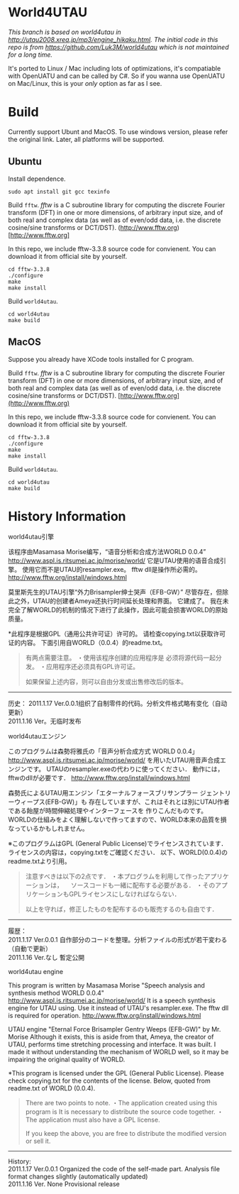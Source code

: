 # World4UTAU

*This branch is based on world4utau in http://utau2008.xrea.jp/mp3/engine_hikaku.html. The initial code in this repo is from https://github.com/Luk3M/world4utau which is not maintained for a long time.*

It's ported to Linux / Mac including lots of optimizations, it's compatiable with OpenUATU and can be called by C#. So if you wanna use OpenUATU on Mac/Linux, this is your *only* option as far as I see.

# Build
Currently support Ubunt and MacOS. To use windows version, please refer the original link.
Later, all platforms will be supported.

## Ubuntu
Install dependence.

`sudo apt install git gcc texinfo`

Build `fftw`. 
*fftw* is a C subroutine library for computing the discrete Fourier transform (DFT) in one or more dimensions, of arbitrary input size, and of both real and complex data (as well as of even/odd data, i.e. the discrete cosine/sine transforms or DCT/DST). (http://www.fftw.org)[http://www.fftw.org] 

In this repo, we include fftw-3.3.8 source code for convienent. You can download it from official site by yourself.
```
cd fftw-3.3.8
./configure
make
make install
```

Build `world4utau`.
```
cd world4utau
make build
```

## MacOS

Suppose you already have XCode tools installed for C program.

Build `fftw`. 
*fftw* is a C subroutine library for computing the discrete Fourier transform (DFT) in one or more dimensions, of arbitrary input size, and of both real and complex data (as well as of even/odd data, i.e. the discrete cosine/sine transforms or DCT/DST). [http://www.fftw.org](http://www.fftw.org)

In this repo, we include fftw-3.3.8 source code for convienent. You can download it from official site by yourself.
```
cd fftw-3.3.8
./configure
make
make install
```

Build `world4utau`.
```
cd world4utau
make build
```

# History Information
world4utau引擎

该程序由Masamasa Morise编写，“语音分析和合成方法WORLD 0.0.4”
http://www.aspl.is.ritsumei.ac.jp/morise/world/
它是UTAU使用的语音合成引擎。
使用它而不是UTAU的resampler.exe。
fftw dll是操作所必需的。
http://www.fftw.org/install/windows.html

莫里斯先生的UTAU引擎“外力Brisampler绅士哭声（EFB-GW）”
尽管存在，但除此之外，UTAU的创建者Ameya还执行时间延长处理和界面。
它建成了。
我在未完全了解WORLD的机制的情况下进行了此操作，因此可能会损害WORLD的原始质量。

*此程序是根据GPL（通用公共许可证）许可的。
请检查copying.txt以获取许可证的内容。
下面引用自WORLD（0.0.4）的readme.txt。
>有两点需要注意。
> ・使用该程序创建的应用程序是
>必须将源代码一起分发。
> ・应用程序还必须具有GPL许可证。
>
>如果保留上述内容，则可以自由分发或出售修改后的版本。

--------
历史：
2011.1.17 Ver.0.0.1组织了自制零件的代码。分析文件格式略有变化（自动更新）  
2011.1.16 Ver。无临时发布  


world4utauエンジン

このプログラムは森勢将雅氏の「音声分析合成方式 WORLD 0.0.4」
http://www.aspl.is.ritsumei.ac.jp/morise/world/
を用いたUTAU用音声合成エンジンです。
UTAUのresampler.exeの代わりに使ってください．
動作には，fftwのdllが必要です．
http://www.fftw.org/install/windows.html

森勢氏によるUTAU用エンジン「エターナルフォースブリサンプラー ジェントリーウィープス(EFB-GW)」も
存在していますが、これはそれとは別にUTAU作者である飴屋が時間伸縮処理やインターフェースを
作りこんだものです。
WORLDの仕組みをよく理解しないで作ってますので、WORLD本来の品質を損なっているかもしれません。

※このプログラムはGPL (General Public License)でライセンスされています．
ライセンスの内容は，copying.txtをご確認ください．
以下、WORLD(0.0.4)のreadme.txtより引用。
> 注意すべきは以下の2点です．
> ・本プログラムを利用して作ったアプリケーションは，
> 　ソースコードも一緒に配布する必要がある．
> ・そのアプリケーションもGPLライセンスにしなければならない．
> 
> 以上を守れば，修正したものを配布するのも販売するのも自由です．

--------
履歴：  
2011.1.17 Ver.0.0.1  自作部分のコードを整理。分析ファイルの形式が若干変わる（自動で更新）  
2011.1.16 Ver.なし   暫定公開  


world4utau engine

This program is written by Masamasa Morise "Speech analysis and synthesis method WORLD 0.0.4"
http://www.aspl.is.ritsumei.ac.jp/morise/world/
It is a speech synthesis engine for UTAU using.
Use it instead of UTAU's resampler.exe.
The fftw dll is required for operation.
http://www.fftw.org/install/windows.html

UTAU engine "Eternal Force Brisampler Gentry Weeps (EFB-GW)" by Mr. Morise
Although it exists, this is aside from that, Ameya, the creator of UTAU, performs time stretching processing and interface.
It was built.
I made it without understanding the mechanism of WORLD well, so it may be impairing the original quality of WORLD.

*This program is licensed under the GPL (General Public License).
Please check copying.txt for the contents of the license.
Below, quoted from readme.txt of WORLD (0.0.4).
> There are two points to note.
> ・The application created using this program is
> It is necessary to distribute the source code together.
> ・The application must also have a GPL license.
>
> If you keep the above, you are free to distribute the modified version or sell it.

--------
History:  
2011.1.17 Ver.0.0.1 Organized the code of the self-made part. Analysis file format changes slightly (automatically updated)  
2011.1.16 Ver. None Provisional release  